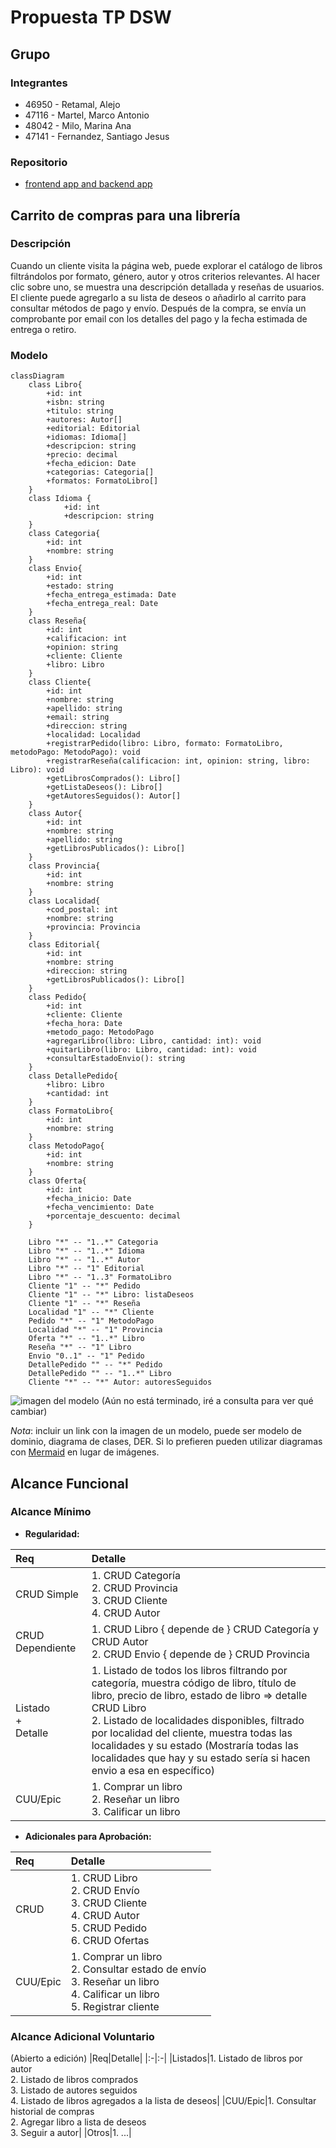 # Propuesta TP DSW

## Grupo 
### Integrantes

* 46950 - Retamal, Alejo
* 47116 - Martel, Marco Antonio
* 48042 - Milo, Marina Ana
* 47141 - Fernandez, Santiago Jesus

### Repositorio

* [frontend app and backend app](https://github.com/AlejoRetamal/Trabajo-Pr-ctico---DdS) 

## Carrito de compras para una librería
### Descripción

Cuando un cliente visita la página web, puede explorar el catálogo de libros filtrándolos por formato, género, autor y otros criterios relevantes. Al hacer clic sobre uno, se muestra una descripción detallada y reseñas de usuarios. El cliente puede agregarlo a su lista de deseos o añadirlo al carrito para consultar métodos de pago y envío. Después de la compra, se envía un comprobante por email con los detalles del pago y la fecha estimada de entrega o retiro.

<!-- Con una interfaz intuitiva y funcionalidades simples, nos permitirá explorar y adquirir libros de manera rápida y conveniente. Podrás encontrar tus títulos favoritos, filtrar por género o autor, reservar libros de una manera más fácil y versatil y más. 

El sistema deberá contar con las siguientes funcionalidades:

* Amplia selección de libros: permitir acceder a una vasta colección de libros en diferentes géneros, temáticas y formatos, incluyendo libros físicos, electrónicos y audiolibros.
* Búsqueda avanzada: permitir al usuario utilizar opciones de búsqueda avanzadas para encontrar fácilmente sus libros favoritos por género, autor, temática y palabras clave específicas.
* Sistema de valoracion por estrellas: el usuario tendra la posibilidad de clasificar el libro adquirido en una escala del 1 al 5.
* Reseñas: permite escribir opiniones sobre los libros que ha leído y también leer las opiniones de otros usuarios.
* Lista de deseos personalizada: crear una lista de deseos con los libros que le interesan al usuario y así comprarlos en otro momento.
* Reservas de libro: realizar reservas de libros antes de su lanzamiento oficial.
* Compatibilidad con diferentes formatos: el usuario podrá escoger entre el formato que quiere el libro. Por ejemplo, si es digital, podrá descargarlo.

*[Pueden agregar más o eliminar si quieren]* -->

### Modelo

```mermaid
classDiagram
    class Libro{
        +id: int
        +isbn: string
        +titulo: string
        +autores: Autor[]
        +editorial: Editorial
        +idiomas: Idioma[]
        +descripcion: string
        +precio: decimal
        +fecha_edicion: Date
        +categorias: Categoria[]
        +formatos: FormatoLibro[]
    }
    class Idioma {
		    +id: int
		    +descripcion: string
    }
    class Categoria{
        +id: int
        +nombre: string
    }
    class Envio{
        +id: int
        +estado: string
        +fecha_entrega_estimada: Date
        +fecha_entrega_real: Date
    }
    class Reseña{
        +id: int
        +calificacion: int
        +opinion: string
        +cliente: Cliente
        +libro: Libro
    }
    class Cliente{
        +id: int
        +nombre: string
        +apellido: string
        +email: string
        +direccion: string
        +localidad: Localidad
        +registrarPedido(libro: Libro, formato: FormatoLibro, metodoPago: MetodoPago): void
        +registrarReseña(calificacion: int, opinion: string, libro: Libro): void
        +getLibrosComprados(): Libro[]
        +getListaDeseos(): Libro[]
        +getAutoresSeguidos(): Autor[]
    }
    class Autor{
        +id: int
        +nombre: string
        +apellido: string
        +getLibrosPublicados(): Libro[]
    }
    class Provincia{
        +id: int
        +nombre: string
    }
    class Localidad{
        +cod_postal: int
        +nombre: string
        +provincia: Provincia
    }
    class Editorial{
        +id: int
        +nombre: string
        +direccion: string
        +getLibrosPublicados(): Libro[]
    }
    class Pedido{
        +id: int
        +cliente: Cliente
        +fecha_hora: Date
        +metodo_pago: MetodoPago
        +agregarLibro(libro: Libro, cantidad: int): void
        +quitarLibro(libro: Libro, cantidad: int): void
        +consultarEstadoEnvio(): string
    }
    class DetallePedido{
        +libro: Libro
        +cantidad: int
    }
    class FormatoLibro{
        +id: int
        +nombre: string
    }
    class MetodoPago{
        +id: int
        +nombre: string
    }
    class Oferta{
        +id: int
        +fecha_inicio: Date
        +fecha_vencimiento: Date
        +porcentaje_descuento: decimal
    }
    
    Libro "*" -- "1..*" Categoria
    Libro "*" -- "1..*" Idioma
    Libro "*" -- "1..*" Autor
    Libro "*" -- "1" Editorial
    Libro "*" -- "1..3" FormatoLibro
    Cliente "1" -- "*" Pedido
    Cliente "1" -- "*" Libro: listaDeseos
    Cliente "1" -- "*" Reseña
    Localidad "1" -- "*" Cliente
    Pedido "*" -- "1" MetodoPago
    Localidad "*" -- "1" Provincia
    Oferta "*" -- "1..*" Libro
    Reseña "*" -- "1" Libro
    Envio "0..1" -- "1" Pedido
    DetallePedido "" -- "*" Pedido
    DetallePedido "" -- "1..*" Libro
    Cliente "*" -- "*" Autor: autoresSeguidos
```

![imagen del modelo](Modelo_De_Dominio.v1.PNG)  (Aún no está terminado, iré a consulta para ver qué cambiar)

*Nota*: incluir un link con la imagen de un modelo, puede ser modelo de dominio, diagrama de clases, DER. Si lo prefieren pueden utilizar diagramas con [Mermaid](https://mermaid.js.org) en lugar de imágenes.

## Alcance Funcional 

<!-- Edité las tablas para que sean para un grupo de 4 integrantes -->

### Alcance Mínimo
- **Regularidad:**

|Req|Detalle|
|:-|:-|
|CRUD Simple|1. CRUD Categoría<br>2. CRUD Provincia<br>3. CRUD Cliente<br>4. CRUD Autor|
|CRUD Dependiente|1. CRUD Libro { depende de } CRUD Categoría y CRUD Autor<br>2. CRUD Envio { depende de } CRUD Provincia|
|Listado<br>+<br>Detalle| 1. Listado de todos los libros filtrando por categoría, muestra código de libro, título de libro, precio de libro, estado de libro => detalle CRUD Libro<br> 2. Listado de localidades disponibles, filtrado por localidad del cliente, muestra todas las  localidades y su estado (Mostraría todas las localidades que hay y su estado sería si hacen envio a esa en específico)  |
|CUU/Epic|1. Comprar un libro<br>2. Reseñar un libro<br>3. Calificar un libro |


- **Adicionales para Aprobación:**

|Req|Detalle|
|:-|:-|
|CRUD |1. CRUD Libro<br>2. CRUD Envío<br>3. CRUD Cliente<br>4. CRUD Autor<br>5. CRUD Pedido<br>6. CRUD Ofertas| (Creo que habria que agregar más)
|CUU/Epic|1. Comprar un libro<br>2. Consultar estado de envío<br>3. Reseñar un libro<br>4. Calificar un libro<br>5. Registrar cliente|


### Alcance Adicional Voluntario

<!--- Es opcional, pero ayuda a que la funcionalidad del sistema esté completa y será considerado en la nota en función de su complejidad y esfuerzo --->

(Abierto a edición)
|Req|Detalle| 
|:-|:-|
|Listados|1. Listado de libros por autor<br>2. Listado de libros comprados<br>3. Listado de autores seguidos<br>4. Listado de libros agregados a la lista de deseos|
|CUU/Epic|1. Consultar historial de compras<br>2. Agregar libro a lista de deseos<br>3. Seguir a autor|
|Otros|1. ...|
